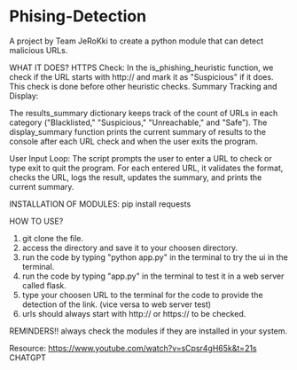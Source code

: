 # Phising-Detection
A project by Team JeRoKki to create a python module that can detect malicious URLs.

WHAT IT DOES?
HTTPS Check: In the is_phishing_heuristic function, we check if the URL starts with http:// and mark it as "Suspicious" if it does. This check is done before other heuristic checks.
Summary Tracking and Display:

The results_summary dictionary keeps track of the count of URLs in each category ("Blacklisted," "Suspicious," "Unreachable," and "Safe").
The display_summary function prints the current summary of results to the console after each URL check and when the user exits the program.

User Input Loop: The script prompts the user to enter a URL to check or type exit to quit the program.
For each entered URL, it validates the format, checks the URL, logs the result, updates the summary, and prints the current summary.

INSTALLATION OF MODULES:
pip install requests

HOW TO USE?
1. git clone the file.
2. access the directory and save it to your choosen directory.
3. run the code by typing "python app.py" in the terminal to try the ui in the terminal.
4. run the code by typing "app.py" in the terminal to test it in a web server called flask.
4. type your choosen URL to the terminal for the code to provide the detection of the link. (vice versa to web server test)
5. urls should always start with http:// or https:// to be checked. 

REMINDERS!!
always check the modules if they are installed in your system.

Resource:
https://www.youtube.com/watch?v=sCpsr4gH65k&t=21s 
CHATGPT
